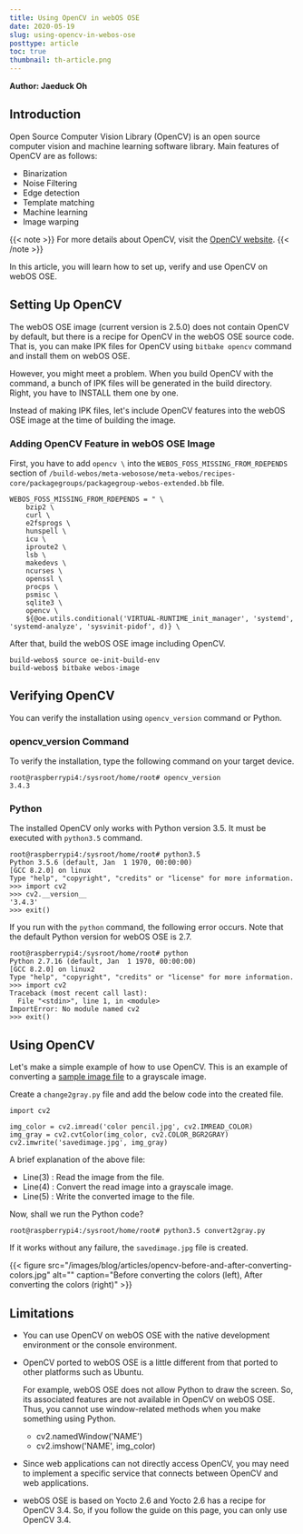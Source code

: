 ```yaml
---
title: Using OpenCV in webOS OSE
date: 2020-05-19
slug: using-opencv-in-webos-ose
posttype: article
toc: true
thumbnail: th-article.png
---
```


**Author: Jaeduck Oh**

## Introduction

Open Source Computer Vision Library (OpenCV) is an open source computer vision and machine learning software library. Main features of OpenCV are as follows:

- Binarization
- Noise Filtering
- Edge detection
- Template matching
- Machine learning
- Image warping

{{< note >}}
For more details about OpenCV, visit the [OpenCV website](https://opencv.org/).
{{< /note >}}

In this article, you will learn how to set up, verify and use OpenCV on webOS OSE.

## Setting Up OpenCV

The webOS OSE image (current version is 2.5.0) does not contain OpenCV by default, but there is a recipe for OpenCV in the webOS OSE source code. That is, you can make IPK files for OpenCV using `bitbake opencv` command and install them on webOS OSE.

However, you might meet a problem. When you build OpenCV with the command, a bunch of IPK files will be generated in the build directory. Right, you have to INSTALL them one by one.

Instead of making IPK files, let's include OpenCV features into the webOS OSE image at the time of building the image.

### Adding OpenCV Feature in webOS OSE Image

First, you have to add `opencv \` into the `WEBOS_FOSS_MISSING_FROM_RDEPENDS` section of `/build-webos/meta-webosose/meta-webos/recipes-core/packagegroups/packagegroup-webos-extended.bb` file.


``` shell
WEBOS_FOSS_MISSING_FROM_RDEPENDS = " \
    bzip2 \
    curl \
    e2fsprogs \
    hunspell \
    icu \
    iproute2 \
    lsb \
    makedevs \
    ncurses \
    openssl \
    procps \
    psmisc \
    sqlite3 \
    opencv \
    ${@oe.utils.conditional('VIRTUAL-RUNTIME_init_manager', 'systemd', 'systemd-analyze', 'sysvinit-pidof', d)} \
```

After that, build the webOS OSE image including OpenCV.

``` shell
build-webos$ source oe-init-build-env
build-webos$ bitbake webos-image
```

## Verifying OpenCV

You can verify the installation using `opencv_version` command or Python.

### opencv_version Command

To verify the installation, type the following command on your target device.

``` shell
root@raspberrypi4:/sysroot/home/root# opencv_version
3.4.3
```

### Python

The installed OpenCV only works with Python version 3.5. It must be executed with `python3.5` command.

``` shell
root@raspberrypi4:/sysroot/home/root# python3.5
Python 3.5.6 (default, Jan  1 1970, 00:00:00)
[GCC 8.2.0] on linux
Type "help", "copyright", "credits" or "license" for more information.
>>> import cv2
>>> cv2.__version__
'3.4.3'
>>> exit()
```

If you run with the `python` command, the following error occurs. Note that the default Python version for webOS OSE is 2.7.

``` shell
root@raspberrypi4:/sysroot/home/root# python
Python 2.7.16 (default, Jan  1 1970, 00:00:00)
[GCC 8.2.0] on linux2
Type "help", "copyright", "credits" or "license" for more information.
>>> import cv2
Traceback (most recent call last):
  File "<stdin>", line 1, in <module>
ImportError: No module named cv2
>>> exit()
```

## Using OpenCV

Let's make a simple example of how to use OpenCV. This is an example of converting a [sample image file](/images/blog/articles/opencv-color-pencil.jpg) to a grayscale image.

Create a `change2gray.py` file and add the below code into the created file.

``` shell {linenos=table}
import cv2

img_color = cv2.imread('color pencil.jpg', cv2.IMREAD_COLOR)
img_gray = cv2.cvtColor(img_color, cv2.COLOR_BGR2GRAY)
cv2.imwrite('savedimage.jpg', img_gray)
```

A brief explanation of the above file:

- Line(3) : Read the image from the file.
- Line(4) : Convert the read image into a grayscale image.
- Line(5) : Write the converted image to the file.

Now, shall we run the Python code?

``` shell
root@raspberrypi4:/sysroot/home/root# python3.5 convert2gray.py
```

If it works without any failure, the `savedimage.jpg` file is created.

{{< figure src="/images/blog/articles/opencv-before-and-after-converting-colors.jpg" alt="" caption="Before converting the colors (left), After converting the colors (right)" >}}

## Limitations

- You can use OpenCV on webOS OSE with the native development environment or the console environment.

- OpenCV ported to webOS OSE is a little different from that ported to other platforms such as Ubuntu.

    For example, webOS OSE does not allow Python to draw the screen. So, its associated features are not available in OpenCV on webOS OSE. Thus, you cannot use window-related methods when you make something using Python.

    - cv2.namedWindow('NAME')
    - cv2.imshow('NAME', img_color)

- Since web applications can not directly access OpenCV, you may need to implement a specific service that connects between OpenCV and web applications.

- webOS OSE is based on Yocto 2.6 and Yocto 2.6 has a recipe for OpenCV 3.4. So, if you follow the guide on this page, you can only use OpenCV 3.4.